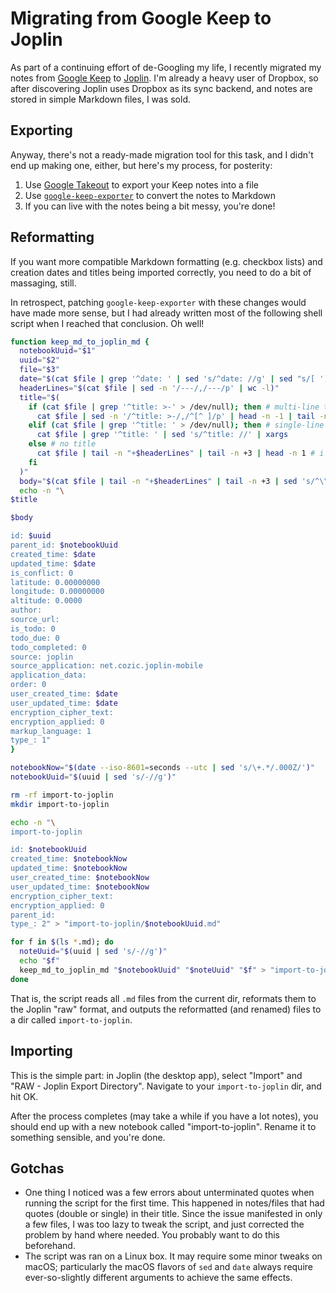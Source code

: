 # Migrating from Google Keep to Joplin

As part of a continuing effort of de-Googling my life, I recently migrated my notes from [Google Keep](https://www.google.com/keep/) to [Joplin](https://joplinapp.org/). I'm already a heavy user of Dropbox, so after discovering Joplin uses Dropbox as its sync backend, and notes are stored in simple Markdown files, I was sold.

## Exporting

Anyway, there's not a ready-made migration tool for this task, and I didn't end up making one, either, but here's my process, for posterity:

1. Use [Google Takeout](https://takeout.google.com/) to export your Keep notes into a file
1. Use [`google-keep-exporter`](https://github.com/vHanda/google-keep-exporter) to convert the notes to Markdown
1. If you can live with the notes being a bit messy, you're done!

## Reformatting

If you want more compatible Markdown formatting (e.g. checkbox lists) and creation dates and titles being imported correctly, you need to do a bit of massaging, still.

In retrospect, patching `google-keep-exporter` with these changes would have made more sense, but I had already written most of the following shell script when I reached that conclusion. Oh well!

```bash
function keep_md_to_joplin_md {
  notebookUuid="$1"
  uuid="$2"
  file="$3"
  date="$(cat $file | grep '^date: ' | sed 's/^date: //g' | sed "s/[ ']//g")"
  headerLines="$(cat $file | sed -n '/---/,/---/p' | wc -l)"
  title="$(
    if (cat $file | grep '^title: >-' > /dev/null); then # multi-line title
      cat $file | sed -n '/^title: >-/,/^[^ ]/p' | head -n -1 | tail -n +2 | xargs
    elif (cat $file | grep '^title: ' > /dev/null); then # single-line title
      cat $file | grep '^title: ' | sed 's/^title: //' | xargs
    else # no title
      cat $file | tail -n "+$headerLines" | tail -n +3 | head -n 1 # i.e. just use the first body line
    fi
  )"
  body="$(cat $file | tail -n "+$headerLines" | tail -n +3 | sed 's/^\\- /- /g' | sed 's/^\[\(.\)\] /- [\1] /g')"
  echo -n "\
$title

$body

id: $uuid
parent_id: $notebookUuid
created_time: $date
updated_time: $date
is_conflict: 0
latitude: 0.00000000
longitude: 0.00000000
altitude: 0.0000
author: 
source_url: 
is_todo: 0
todo_due: 0
todo_completed: 0
source: joplin
source_application: net.cozic.joplin-mobile
application_data: 
order: 0
user_created_time: $date
user_updated_time: $date
encryption_cipher_text: 
encryption_applied: 0
markup_language: 1
type_: 1"
}

notebookNow="$(date --iso-8601=seconds --utc | sed 's/\+.*/.000Z/')"
notebookUuid="$(uuid | sed 's/-//g')"

rm -rf import-to-joplin
mkdir import-to-joplin

echo -n "\
import-to-joplin

id: $notebookUuid
created_time: $notebookNow
updated_time: $notebookNow
user_created_time: $notebookNow
user_updated_time: $notebookNow
encryption_cipher_text: 
encryption_applied: 0
parent_id: 
type_: 2" > "import-to-joplin/$notebookUuid.md"

for f in $(ls *.md); do
  noteUuid="$(uuid | sed 's/-//g')"
  echo "$f"
  keep_md_to_joplin_md "$notebookUuid" "$noteUuid" "$f" > "import-to-joplin/$noteUuid.md"
done
```

That is, the script reads all `.md` files from the current dir, reformats them to the Joplin "raw" format, and outputs the reformatted (and renamed) files to a dir called `import-to-joplin`.

## Importing

This is the simple part: in Joplin (the desktop app), select "Import" and "RAW - Joplin Export Directory". Navigate to your `import-to-joplin` dir, and hit OK.

After the process completes (may take a while if you have a lot notes), you should end up with a new notebook called "import-to-joplin". Rename it to something sensible, and you're done.

## Gotchas

* One thing I noticed was a few errors about unterminated quotes when running the script for the first time. This happened in notes/files that had quotes (double or single) in their title. Since the issue manifested in only a few files, I was too lazy to tweak the script, and just corrected the problem by hand where needed. You probably want to do this beforehand.
* The script was ran on a Linux box. It may require some minor tweaks on macOS; particularly the macOS flavors of `sed` and `date` always require ever-so-slightly different arguments to achieve the same effects.
